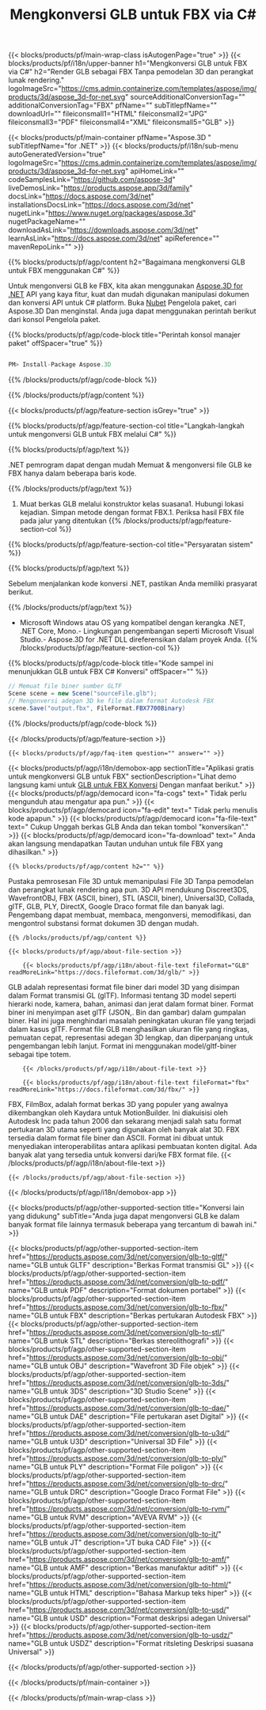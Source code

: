 ﻿---
title: Mengkonversi GLB untuk FBX via C# 
weight: 530
url: /id/net/conversion/glb-to-fbx/ 
description: Kode sampel untuk GLB hingga FBX C# konversi. Gunakan kode contoh API untuk file batch GLB ke konversi FBX dalam aplikasi berbasis bv.NET, Asp.NET atau .NET apa pun.
---
{{< blocks/products/pf/main-wrap-class isAutogenPage="true" >}}
{{< blocks/products/pf/i18n/upper-banner h1="Mengkonversi GLB untuk FBX via C#" h2="Render GLB sebagai FBX Tanpa pemodelan 3D dan perangkat lunak rendering." logoImageSrc="https://cms.admin.containerize.com/templates/aspose/img/products/3d/aspose_3d-for-net.svg" sourceAdditionalConversionTag="" additionalConversionTag="FBX" pfName="" subTitlepfName="" downloadUrl="" fileiconsmall1="HTML" fileiconsmall2="JPG" fileiconsmall3="PDF" fileiconsmall4="XML" fileiconsmall5="GLB" >}}

{{< blocks/products/pf/main-container pfName="Aspose.3D " subTitlepfName="for .NET" >}}
{{< blocks/products/pf/i18n/sub-menu autoGeneratedVersion="true" logoImageSrc="https://cms.admin.containerize.com/templates/aspose/img/products/3d/aspose_3d-for-net.svg" apiHomeLink="" codeSamplesLink="https://github.com/aspose-3d" liveDemosLink="https://products.aspose.app/3d/family" docsLink="https://docs.aspose.com/3d/net" installationsDocsLink="https://docs.aspose.com/3d/net" nugetLink="https://www.nuget.org/packages/aspose.3d" nugetPackageName="" downloadAsLink="https://downloads.aspose.com/3d/net" learnAsLink="https://docs.aspose.com/3d/net" apiReference="" mavenRepoLink="" >}}

{{% blocks/products/pf/agp/content h2="Bagaimana mengkonversi GLB untuk FBX menggunakan C#" %}}

 Untuk mengonversi GLB ke FBX, kita akan menggunakan
 [Aspose.3D for .NET](https://products.aspose.com/3d/net) 
 API yang kaya fitur, kuat dan mudah digunakan manipulasi dokumen dan konversi API untuk C# platform. Buka
 [Nubet](https://www.nuget.org/packages/aspose.3d) 
 Pengelola paket, cari
 Aspose.3D 
 Dan menginstal. Anda juga dapat menggunakan perintah berikut dari konsol Pengelola paket.

{{% blocks/products/pf/agp/code-block title="Perintah konsol manajer paket" offSpacer="true" %}}

```cs

PM> Install-Package Aspose.3D


```

{{% /blocks/products/pf/agp/code-block %}}

{{% /blocks/products/pf/agp/content %}}

{{< blocks/products/pf/agp/feature-section isGrey="true" >}}

{{% blocks/products/pf/agp/feature-section-col title="Langkah-langkah untuk mengonversi GLB untuk FBX melalui C#" %}}

{{% blocks/products/pf/agp/text %}}

 .NET pemrogram dapat dengan mudah Memuat & mengonversi file GLB ke FBX hanya dalam beberapa baris kode.

{{% /blocks/products/pf/agp/text %}}

1. Muat berkas GLB melalui konstruktor kelas suasana1. Hubungi lokasi kejadian. Simpan metode dengan format FBX.1. Periksa hasil FBX file pada jalur yang ditentukan
{{% /blocks/products/pf/agp/feature-section-col %}}

{{% blocks/products/pf/agp/feature-section-col title="Persyaratan sistem" %}}

{{% blocks/products/pf/agp/text %}}

 Sebelum menjalankan kode konversi .NET, pastikan Anda memiliki prasyarat berikut.

{{% /blocks/products/pf/agp/text %}}

- Microsoft Windows atau OS yang kompatibel dengan kerangka .NET, .NET Core, Mono.- Lingkungan pengembangan seperti Microsoft Visual Studio.- Aspose.3D for .NET DLL direferensikan dalam proyek Anda.
{{% /blocks/products/pf/agp/feature-section-col %}}

{{% blocks/products/pf/agp/code-block title="Kode sampel ini menunjukkan GLB untuk FBX C# Konversi" offSpacer="" %}}

```cs
// Memuat file biner sumber GLTF
Scene scene = new Scene("sourceFile.glb");
// Mengonversi adegan 3D ke file dalam format Autodesk FBX
scene.Save("output.fbx", FileFormat.FBX7700Binary)

```

{{% /blocks/products/pf/agp/code-block %}}

{{< /blocks/products/pf/agp/feature-section >}}

    {{< blocks/products/pf/agp/faq-item question="" answer="" >}}
 

<!-- aboutfile Starts -->

{{< blocks/products/pf/agp/i18n/demobox-app sectionTitle="Aplikasi gratis untuk mengkonversi GLB untuk FBX" sectionDescription="Lihat demo langsung kami untuk [GLB untuk FBX Konversi](https://products.aspose.app/3d/conversion/glb-to-fbx) Dengan manfaat berikut." >}}
        {{< blocks/products/pf/agp/democard icon="fa-cogs" text=" Tidak perlu mengunduh atau mengatur apa pun." >}}
        {{< blocks/products/pf/agp/democard icon="fa-edit" text=" Tidak perlu menulis kode apapun." >}}
        {{< blocks/products/pf/agp/democard icon="fa-file-text" text=" Cukup Unggah berkas GLB Anda dan tekan tombol \"konversikan\"." >}}
        {{< blocks/products/pf/agp/democard icon="fa-download" text=" Anda akan langsung mendapatkan Tautan unduhan untuk file FBX yang dihasilkan." >}}

    {{% blocks/products/pf/agp/content h2="" %}}

 Pustaka pemrosesan File 3D untuk memanipulasi File 3D Tanpa pemodelan dan perangkat lunak rendering apa pun. 3D API mendukung Discreet3DS, WavefrontOBJ, FBX (ASCII, biner), STL (ASCII, biner), Universal3D, Collada, glTF, GLB, PLY, DirectX, Google Draco format file dan banyak lagi. Pengembang dapat membuat, membaca, mengonversi, memodifikasi, dan mengontrol substansi format dokumen 3D dengan mudah.



    {{% /blocks/products/pf/agp/content %}}

    {{< blocks/products/pf/agp/about-file-section >}}

        {{< blocks/products/pf/agp/i18n/about-file-text fileFormat="GLB" readMoreLink="https://docs.fileformat.com/3d/glb/" >}}
GLB adalah representasi format file biner dari model 3D yang disimpan dalam Format transmisi GL (glTF). Informasi tentang 3D model seperti hierarki node, kamera, bahan, animasi dan jerat dalam format biner. Format biner ini menyimpan aset glTF (JSON,. Bin dan gambar) dalam gumpalan biner. Hal ini juga menghindari masalah peningkatan ukuran file yang terjadi dalam kasus glTF. Format file GLB menghasilkan ukuran file yang ringkas, pemuatan cepat, representasi adegan 3D lengkap, dan diperpanjang untuk pengembangan lebih lanjut. Format ini menggunakan model/gltf-biner sebagai tipe totem.

        {{< /blocks/products/pf/agp/i18n/about-file-text >}}

        {{< blocks/products/pf/agp/i18n/about-file-text fileFormat="fbx" readMoreLink="https://docs.fileformat.com/3d/fbx/" >}}
FBX, FilmBox, adalah format berkas 3D yang populer yang awalnya dikembangkan oleh Kaydara untuk MotionBuilder. Ini diakuisisi oleh Autodesk Inc pada tahun 2006 dan sekarang menjadi salah satu format pertukaran 3D utama seperti yang digunakan oleh banyak alat 3D. FBX tersedia dalam format file biner dan ASCII. Format ini dibuat untuk menyediakan interoperabilitas antara aplikasi pembuatan konten digital. Ada banyak alat yang tersedia untuk konversi dari/ke FBX format file.
        {{< /blocks/products/pf/agp/i18n/about-file-text >}}

    {{< /blocks/products/pf/agp/about-file-section >}}

{{< /blocks/products/pf/agp/i18n/demobox-app >}}

<!-- aboutfile Ends -->

{{< blocks/products/pf/agp/other-supported-section title="Konversi lain yang didukung" subTitle="Anda juga dapat mengonversi GLB ke dalam banyak format file lainnya termasuk beberapa yang tercantum di bawah ini." >}}

{{< blocks/products/pf/agp/other-supported-section-item href="https://products.aspose.com/3d/net/conversion/glb-to-gltf/" name="GLB untuk GLTF" description="Berkas Format transmisi GL" >}}
{{< blocks/products/pf/agp/other-supported-section-item href="https://products.aspose.com/3d/net/conversion/glb-to-pdf/" name="GLB untuk PDF" description="Format dokumen portabel" >}}
{{< blocks/products/pf/agp/other-supported-section-item href="https://products.aspose.com/3d/net/conversion/glb-to-fbx/" name="GLB untuk FBX" description="Berkas pertukaran Autodesk FBX" >}}
{{< blocks/products/pf/agp/other-supported-section-item href="https://products.aspose.com/3d/net/conversion/glb-to-stl/" name="GLB untuk STL" description="Berkas stereolithografi" >}}
{{< blocks/products/pf/agp/other-supported-section-item href="https://products.aspose.com/3d/net/conversion/glb-to-obj/" name="GLB untuk OBJ" description="Wavefront 3D File objek" >}}
{{< blocks/products/pf/agp/other-supported-section-item href="https://products.aspose.com/3d/net/conversion/glb-to-3ds/" name="GLB untuk 3DS" description="3D Studio Scene" >}}
{{< blocks/products/pf/agp/other-supported-section-item href="https://products.aspose.com/3d/net/conversion/glb-to-dae/" name="GLB untuk DAE" description="File pertukaran aset Digital" >}}
{{< blocks/products/pf/agp/other-supported-section-item href="https://products.aspose.com/3d/net/conversion/glb-to-u3d/" name="GLB untuk U3D" description="Universal 3D File" >}}
{{< blocks/products/pf/agp/other-supported-section-item href="https://products.aspose.com/3d/net/conversion/glb-to-ply/" name="GLB untuk PLY" description="Format File poligon" >}}
{{< blocks/products/pf/agp/other-supported-section-item href="https://products.aspose.com/3d/net/conversion/glb-to-drc/" name="GLB untuk DRC" description="Google Draco Format File" >}}
{{< blocks/products/pf/agp/other-supported-section-item href="https://products.aspose.com/3d/net/conversion/glb-to-rvm/" name="GLB untuk RVM" description="AVEVA RVM" >}}
{{< blocks/products/pf/agp/other-supported-section-item href="https://products.aspose.com/3d/net/conversion/glb-to-jt/" name="GLB untuk JT" description="JT buka CAD File" >}}
{{< blocks/products/pf/agp/other-supported-section-item href="https://products.aspose.com/3d/net/conversion/glb-to-amf/" name="GLB untuk AMF" description="Berkas manufaktur aditif" >}}
{{< blocks/products/pf/agp/other-supported-section-item href="https://products.aspose.com/3d/net/conversion/glb-to-html/" name="GLB untuk HTML" description="Bahasa Markup teks hiper" >}}
{{< blocks/products/pf/agp/other-supported-section-item href="https://products.aspose.com/3d/net/conversion/glb-to-usd/" name="GLB untuk USD" description="Format deskripsi adegan Universal" >}}
{{< blocks/products/pf/agp/other-supported-section-item href="https://products.aspose.com/3d/net/conversion/glb-to-usdz/" name="GLB untuk USDZ" description="Format ritsleting Deskripsi suasana Universal" >}}

{{< /blocks/products/pf/agp/other-supported-section >}}

{{< /blocks/products/pf/main-container >}}
    
{{< /blocks/products/pf/main-wrap-class >}}
